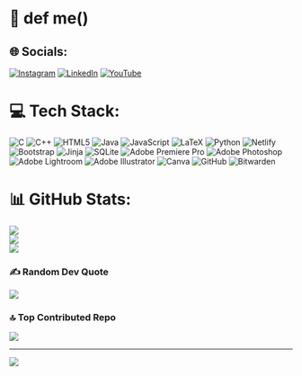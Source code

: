 # 💫 def me()<a href="https://github.com/shahanxd/shahanxd">
<a href="https://github.com/shahanxd/shahanxd">
  <picture width="100px">
    <source media="(prefers-color-scheme: dark)" srcset="https://raw.githubusercontent.com/shahanxd/shahanxd/5f948d42601203cea4e8177a0b1b8c8173a42d0b/about_dark.svg">
  </picture>
</a>

## 🌐 Socials:
[![Instagram](https://img.shields.io/badge/Instagram-%23E4405F.svg?logo=Instagram&logoColor=white)](https://instagram.com/notshahanxd) [![LinkedIn](https://img.shields.io/badge/LinkedIn-%230077B5.svg?logo=linkedin&logoColor=white)](https://linkedin.com/in/shahanxd) [![YouTube](https://img.shields.io/badge/YouTube-%23FF0000.svg?logo=YouTube&logoColor=white)](https://youtube.com/@UCyjEeSvqUYPtwiZmyd1q_Yw) 

# 💻 Tech Stack:
![C](https://img.shields.io/badge/c-%2300599C.svg?style=for-the-badge&logo=c&logoColor=white) ![C++](https://img.shields.io/badge/c++-%2300599C.svg?style=for-the-badge&logo=c%2B%2B&logoColor=white) ![HTML5](https://img.shields.io/badge/html5-%23E34F26.svg?style=for-the-badge&logo=html5&logoColor=white) ![Java](https://img.shields.io/badge/java-%23ED8B00.svg?style=for-the-badge&logo=openjdk&logoColor=white) ![JavaScript](https://img.shields.io/badge/javascript-%23323330.svg?style=for-the-badge&logo=javascript&logoColor=%23F7DF1E) ![LaTeX](https://img.shields.io/badge/latex-%23008080.svg?style=for-the-badge&logo=latex&logoColor=white) ![Python](https://img.shields.io/badge/python-3670A0?style=for-the-badge&logo=python&logoColor=ffdd54) ![Netlify](https://img.shields.io/badge/netlify-%23000000.svg?style=for-the-badge&logo=netlify&logoColor=#00C7B7) ![Bootstrap](https://img.shields.io/badge/bootstrap-%238511FA.svg?style=for-the-badge&logo=bootstrap&logoColor=white) ![Jinja](https://img.shields.io/badge/jinja-white.svg?style=for-the-badge&logo=jinja&logoColor=black) ![SQLite](https://img.shields.io/badge/sqlite-%2307405e.svg?style=for-the-badge&logo=sqlite&logoColor=white) ![Adobe Premiere Pro](https://img.shields.io/badge/Adobe%20Premiere%20Pro-9999FF.svg?style=for-the-badge&logo=Adobe%20Premiere%20Pro&logoColor=white) ![Adobe Photoshop](https://img.shields.io/badge/adobe%20photoshop-%2331A8FF.svg?style=for-the-badge&logo=adobe%20photoshop&logoColor=white) ![Adobe Lightroom](https://img.shields.io/badge/Adobe%20Lightroom-31A8FF.svg?style=for-the-badge&logo=Adobe%20Lightroom&logoColor=white) ![Adobe Illustrator](https://img.shields.io/badge/adobe%20illustrator-%23FF9A00.svg?style=for-the-badge&logo=adobe%20illustrator&logoColor=white) ![Canva](https://img.shields.io/badge/Canva-%2300C4CC.svg?style=for-the-badge&logo=Canva&logoColor=white) ![GitHub](https://img.shields.io/badge/github-%23121011.svg?style=for-the-badge&logo=github&logoColor=white) ![Bitwarden](https://img.shields.io/badge/bitwarden-%23175DDC.svg?style=for-the-badge&logo=bitwarden&logoColor=white)
# 📊 GitHub Stats:
![](https://github-readme-stats.vercel.app/api?username=shahanxd&theme=midnight-purple&hide_border=false&include_all_commits=true&count_private=true)<br/>
![](https://github-readme-streak-stats.herokuapp.com/?user=shahanxd&theme=midnight-purple&hide_border=false)<br/>
![](https://github-readme-stats.vercel.app/api/top-langs/?username=shahanxd&theme=midnight-purple&hide_border=false&include_all_commits=true&count_private=true&layout=compact)

### ✍️ Random Dev Quote
![](https://quotes-github-readme.vercel.app/api?type=horizontal&theme=dark)

### 🔝 Top Contributed Repo
![](https://github-contributor-stats.vercel.app/api?username=shahanxd&limit=5&theme=midnight-purple&combine_all_yearly_contributions=true)

---
[![](https://visitcount.itsvg.in/api?id=shahanxd&icon=5&color=12)](https://visitcount.itsvg.in)

<!-- Proudly created with GPRM ( https://gprm.itsvg.in ) -->

